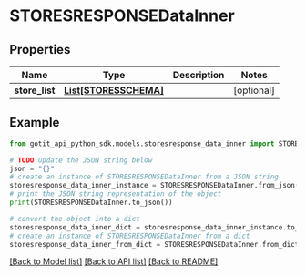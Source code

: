 # STORESRESPONSEDataInner


## Properties

Name | Type | Description | Notes
------------ | ------------- | ------------- | -------------
**store_list** | [**List[STORESSCHEMA]**](STORESSCHEMA.md) |  | [optional] 

## Example

```python
from gotit_api_python_sdk.models.storesresponse_data_inner import STORESRESPONSEDataInner

# TODO update the JSON string below
json = "{}"
# create an instance of STORESRESPONSEDataInner from a JSON string
storesresponse_data_inner_instance = STORESRESPONSEDataInner.from_json(json)
# print the JSON string representation of the object
print(STORESRESPONSEDataInner.to_json())

# convert the object into a dict
storesresponse_data_inner_dict = storesresponse_data_inner_instance.to_dict()
# create an instance of STORESRESPONSEDataInner from a dict
storesresponse_data_inner_from_dict = STORESRESPONSEDataInner.from_dict(storesresponse_data_inner_dict)
```
[[Back to Model list]](../README.md#documentation-for-models) [[Back to API list]](../README.md#documentation-for-api-endpoints) [[Back to README]](../README.md)


